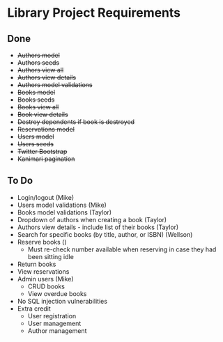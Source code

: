 # Library Project Requirements

## Done

* ~~Authors model~~
* ~~Authors seeds~~
* ~~Authors view all~~
* ~~Authors view details~~
* ~~Authors model validations~~
* ~~Books model~~
* ~~Books seeds~~
* ~~Books view all~~
* ~~Book view details~~
* ~~Destroy dependents if book is destroyed~~
* ~~Reservations model~~
* ~~Users model~~
* ~~Users seeds~~
* ~~Twitter Bootstrap~~
* ~~Kanimari pagination~~

## To Do

* Login/logout (Mike)
* Users model validations (Mike)
* Books model validations (Taylor)
* Dropdown of authors when creating a book (Taylor)
* Authors view details - include list of their books (Taylor)
* Search for specific books (by title, author, or ISBN) (Wellson)
* Reserve books ()
  * Must re-check number available when reserving in case they had been sitting idle
* Return books
* View reservations
* Admin users (Mike)
  * CRUD books
  * View overdue books
* No SQL injection vulnerabilities
* Extra credit
  * User registration
  * User management
  * Author management
  